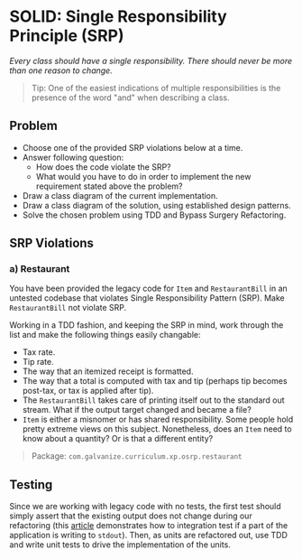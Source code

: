 # SOLID: Single Responsibility Principle (SRP)

*Every class should have a single responsibility. There should never be more than one reason to change.*


> Tip: One of the easiest indications of multiple responsibilities is the presence of the word "and" when describing a class.

## Problem

- Choose one of the provided SRP violations below at a time.
- Answer following question:
  - How does the code violate the SRP?
  - What would you have to do in order to implement the new requirement stated above the problem?
- Draw a class diagram of the current implementation.
- Draw a class diagram of the solution, using established design patterns.
- Solve the chosen problem using TDD and Bypass Surgery Refactoring.

## SRP Violations

### a) Restaurant

You have been provided the legacy code for `Item` and `RestaurantBill` in an untested codebase that violates Single Responsibility Pattern (SRP). Make `RestaurantBill` not violate SRP.

Working in a TDD fashion, and keeping the SRP in mind, work through the list and make the following things easily changable:

- Tax rate.
- Tip rate.
- The way that an itemized receipt is formatted.
- The way that a total is computed with tax and tip (perhaps tip becomes post-tax, or tax is applied after tip).
- The `RestaurantBill` takes care of printing itself out to the standard out stream. What if the output target changed and became a file?
- `Item` is either a misnomer or has shared responsibility. Some people hold pretty extreme views on this subject. Nonetheless, does an `Item` need to know about a quantity? Or is that a different entity?


> Package: `com.galvanize.curriculum.xp.osrp.restaurant`

## Testing

Since we are working with legacy code with no tests, the first test should simply assert that the existing output does not change during our refactoring (this [article](http://stackoverflow.com/questions/1119385/junit-test-for-system-out-println) demonstrates how to integration test if a part of the application is writing to `stdout`). Then, as units are refactored out, use TDD and write unit tests to drive the implementation of the units.